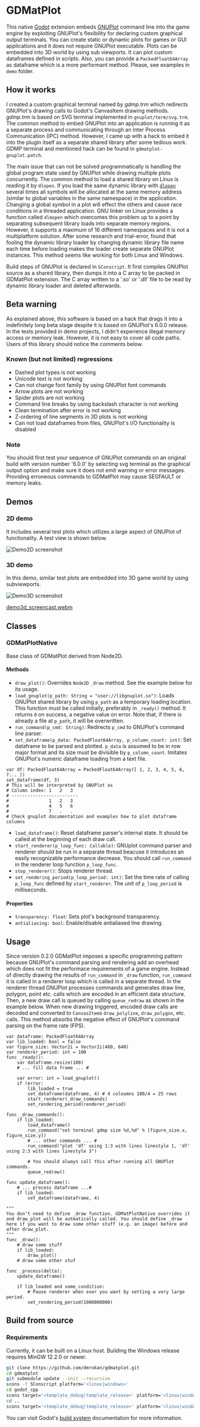 # GDMatPlot
This native [Godot](https://github.com/godotengine/godot) extension embeds [GNUPlot](http://www.gnuplot.info/) command line into the game engine by exploiting GNUPlot's flexibility for declaring custom graphical output terminals. You can create static or dynamic plots for games or GUI applications and it does not require GNUPlot executable. Plots can be embedded into 3D world by using sub viewports. It can plot custom dataframes defined in scripts. Also, you can provide a `PackedFloat64Array` as dataframe which is a more performant method. Please, see examples in `demo` folder.

## How it works
I created a custom graphical terminal named by *gdmp.trm* which redirects GNUPlot's drawing calls to Godot's CanvasItem drawing methods. *gdmp.trm* is based on SVG terminal implemented in `gnuplot/term/svg.trm`. The common method to embed GNUPlot into an application is running it as a separate process and communicating through an Inter Process Communication (IPC) method. However, I came up with a hack to embed it into the plugin itself as a separate shared library after some tedious work. GDMP terminal and mentioned hack can be found in `gdmatplot-gnuplot.patch`.

The main issue that can not be solved programmatically is handling the global program state used by GNUPlot while drawing multiple plots concurrently. The common method to load a shared library on Linux is reading it by `dlopen`. If you load the same dynamic library with [`dlopen`](https://man7.org/linux/man-pages/man3/dlopen.3.html) several times all symbols will be allocated at the same memory address (similar to global variables in the same namespace) in the application. Changing a global symbol in a plot will effect the others and cause race conditions in a threaded application. GNU linker on Linux provides a function called `dlmopen` which overcomes this problem up to a point by separating subsequent library loads into separate memory regions. However, it supports a maximum of 16 different namespaces and it is not a multiplatform solution. After some research and trial-error, found that fooling the dynamic library loader by changing dynamic library file name each time before loading makes the loader create separate GNUPlot instances. This method seems like working for both Linux and Windows.

Build steps of GNUPlot is declared in `SConscript`. It first compiles GNUPlot source as a shared library, then dumps it into a C array to be packed in GDMatPlot extension. The C array written to a '.so' or '.dll' file to be read by dynamic library loader and deleted afterwards.

## Beta warning
As explained above, this software is based on a hack that drags it into a indefinitely long beta stage despite it is based on GNUPlot's 6.0.0 release. In the tests provided in demo projects, I didn't experience illegal memory access or memory leak. However, it is not easy to cover all code paths. Users of this library should notice the comments below.

### Known (but not limited) regressions
- Dashed plot types is not working
- Unicode text is not working
- Can not change font family by using GNUPlot font commands
- Arrow plots are not working
- Spider plots are not working
- Command line breaks by using backslash character is not working
- Clean termination after error is not working
- Z-ordering of line segments in 3D plots is not working
- Can not load dataframes from files, GNUPlot's I/O functionality is disabled

### Note
You should first test your sequence of GNUPlot commands on an original build with version number '6.0.0' by selecting svg terminal as the graphical output option and make sure it does not emit warning or error messages. Providing erroneous commands to GDMatPlot may cause SEGFAULT or memory leaks.

## Demos

### 2D demo

It includes several test plots which utilizes a large aspect of GNUPlot of functionality. A test view is shown below.

![Demo2D screenshot](docs/demo2d_screenshot.png?raw=true)

### 3D demo

In this demo, similar test plots are embedded into 3D game world by using subviewports.

![Demo3D screenshot](docs/demo3d_screenshot.png?raw=true)

[demo3d_screencast.webm](https://github.com/dmrokan/gdmatplot/assets/5034947/c8745b1c-b6ae-4959-bc93-946bba6f55fe)

## Classes
### GDMatPlotNative

Base class of GDMatPlot derived from Node2D.

#### Methods
- `draw_plot()`: Overrides `Node2D` `_draw` method. See the example below for its usage.
- `load_gnuplot(p_path: String = "user://libgnuplot.so")`: Loads GNUPlot shared library by using `p_path` as a temporary loading location. This function must be called initially, preferably in `_ready()` method. It returns `0` on success, a negative value on error. Note that, if there is already a file at `p_path`, it will be overwritten.
- `run_command(p_cmd: String)`: Redirects `p_cmd` to GNUPlot's command line parser.
- `set_dataframe(p_data: PackedFloat64Array, p_column_count: int)`: Set dataframe to be parsed and plotted. `p_data` is assumed to be in row major format and its size must be divisible by `p_column_count`. Imitates GNUPlot's numeric dataframe loading from a text file.
```gdscript
var df: PackedFloat64Array = PackedFloat64Array([ 1, 2, 3, 4, 5, 6, 7... ])
set_dataframe(df, 3)
# This will be interpreted by GNUPlot as
# Column index: 1   2   3
# -------------------------
#               1   2   3
#               4   5   6
#               7   .   .
# Check gnuplot documentation and examples how to plot dataframe columns
```
- `load_dataframe()`: Reset dataframe parser's internal state. It should be called at the beginning of each draw call.
- `start_renderer(p_loop_func: Callable)`: GNUplot command parser and renderer should be run in a separate thread beacuse it introduces an easily recognizable performance decrease. You should call `run_command` in the renderer loop function `p_loop_func`.
- `stop_renderer()`: Stops renderer thread.
- `set_rendering_period(p_loop_period: int)`: Set the time rate of calling `p_loop_func` defined by `start_renderer`. The unit of `p_loop_period` is milliseconds.

#### Properties
- `transparency: float`: Sets plot's background transparency.
- `antialiasing: bool`: Enable/disable antialiased line drawing.

## Usage

Since version 0.2.0 GDMatPlot imposes a specific programming pattern because GNUPlot's command parsing and rendering add an overhead which does not fit the performace requirements of a game engine. Instead of directly drawing the results of `run_command` in `_draw` function, `run_command` it is called in a renderer loop which is called in a separate thread. In the renderer thread GNUPlot processes commands and generates draw line, polygon, point etc. calls which are encoded in an efficient data structure. Then, a new draw call is queued by calling `queue_redraw` as shown in the example below. When new drawing triggered, encoded draw calls are decoded and converted to `CanvasItem`s `draw_polyline`, `draw_polygon`, etc. calls. This method absorbs the negative effect of GNUPlot's command parsing on the frame rate (FPS).

```gdscript
var dataframe: PackedFloat64Array
var lib_loaded: bool = false
var figure_size: Vector2i = Vector2i(480, 640)
var renderer_period: int = 100
func _ready():
	var dataframe.resize(100)
	# ... fill data frame ... #

	var error: int = load_gnuplot()
	if !error:
		lib_loaded = true
		set_dataframe(dataframe, 4) # 4 coloumns 100/4 = 25 rows
		start_renderer(_draw_commands)
		set_rendering_period(renderer_period)

func _draw_commands():
	if lib_loaded:
		load_dataframe()
		run_command("set terminal gdmp size %d,%d" % [figure_size.x, figure_size.y])
		# ... other commands ... #
		run_command("plot 'df' using 1:3 with lines linestyle 1, 'df' using 2:3 with lines linestyle 3")

		# You should always call this after running all GNUPlot commands.
		queue_redraw()

func update_dataframe():
	# ... process dataframe ...#
	if lib_loaded:
		set_dataframe(dataframe, 4)

"""
You don't need to define _draw function. GDMatPlotNative overrides it and draw_plot will be autmatically called. You should define _draw here if you want to draw some other stuff (e.g. an image) before and after draw_plot.
"""
func _draw():
	# draw some stuff
	if lib_loaded:
		draw_plot()
	# draw some other stuf

func _process(delta):
	update_dataframe()

	if lib_loaded and some_condition:
		# Pause renderer when ever you want by setting a very large period.
		set_rendering_period(1000000000)
```

## Build from source

### Requirements

Currently, it can be built on a Linux host. Building the Windows release requires MinGW 12.2.0 or newer.

```sh
git clone https://github.com/dmrokan/gdmatplot.git
cd gdmatplot
git submodule update --init --recursive
scons -f SConscript platform='<linux|windows>'
cd godot_cpp
scons target='<template_debug|template_release>' platform='<linux|windows>' arch='x86_64'
cd ..
scons target='<template_debug|template_release>' platform='<linux|windows>' arch='x86_64'
```
You can visit Godot's [build system](https://docs.godotengine.org/en/stable/contributing/development/compiling/introduction_to_the_buildsystem.html) documentation for more information.
